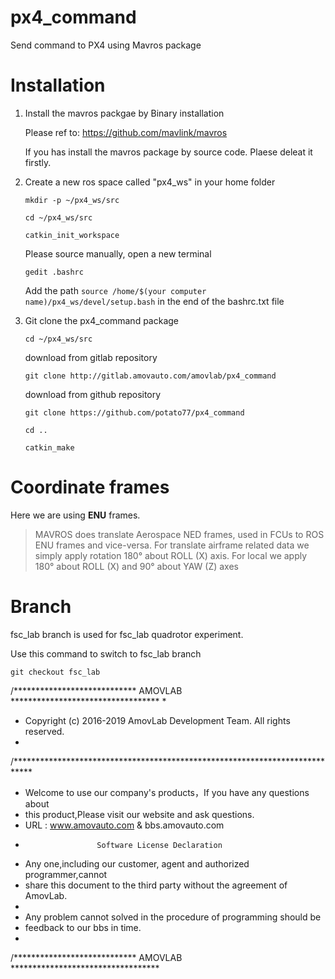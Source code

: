 # px4_command
Send command to PX4 using Mavros package


# Installation

1. Install the mavros packgae by Binary installation
   
    Please ref to: https://github.com/mavlink/mavros
    
    If you has install the mavros package by source code. Plaese deleat it firstly.
   
2. Create a new ros space called "px4_ws" in your home folder
  
    `mkdir -p ~/px4_ws/src`
  
    `cd ~/px4_ws/src`
  
    `catkin_init_workspace`
    
    Please source manually, open a new terminal
    
    `gedit .bashrc`  
    
    Add the path `source /home/$(your computer name)/px4_ws/devel/setup.bash` in the end of the bashrc.txt file

3. Git clone the px4_command package
    
    `cd ~/px4_ws/src`
	
    download from gitlab repository
    
    `git clone http://gitlab.amovauto.com/amovlab/px4_command`
    
    download from github repository

    `git clone https://github.com/potato77/px4_command`
    
    `cd ..`
    
    `catkin_make`
    
# Coordinate frames

   Here we are using **ENU** frames.

  >  MAVROS does translate Aerospace NED frames, used in FCUs to ROS ENU frames and vice-versa. For translate airframe related data we simply apply rotation 180° about ROLL (X) axis. For local we apply 180° about ROLL (X) and 90° about YAW (Z) axes

# Branch

fsc_lab branch is used for fsc_lab quadrotor experiment.
    
Use this command to switch to fsc_lab branch

`git checkout fsc_lab`

/****************************    AMOVLAB   **********************************
 *
 *   Copyright (c) 2016-2019 AmovLab Development Team. All rights reserved.
 *
/****************************************************************************
 
*    Welcome to use our company's products，If you have any questions about
*    this product,Please visit our website and ask questions.
*    URL : www.amovauto.com & bbs.amovauto.com
*    
                      Software License Declaration

*    Any one,including our customer, agent and authorized programmer,cannot
*    share this document to the third party without the agreement of AmovLab.
*
*    Any problem cannot solved in the procedure of programming should be
*    feedback to our bbs in time.
*
/****************************    AMOVLAB   **********************************
